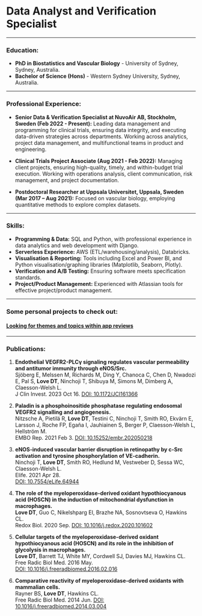# Data Analyst and Verification Specialist

* * *

### Education:

- **PhD in Biostatistics and Vascular Biology** - University of Sydney, Sydney, Australia.
- **Bachelor of Science (Hons)** - Western Sydney University, Sydney, Australia.

* * *

### Professional Experience:

- **Senior Data & Verification Specialist at NuvoAir AB, Stockholm, Sweden (Feb 2022 - Present):** Leading data management and programming for clinical trials, ensuring data integrity, and executing data-driven strategies across departments. Working across analytics, project data management, and multifunctional teams in product and engineering.

- **Clinical Trials Project Associate (Aug 2021 - Feb 2022):** Managing client projects, ensuring high-quality, timely, and within-budget trial execution. Working with operations analysis, client communication, risk management, and project documentation.

- **Postdoctoral Researcher at Uppsala Universitet, Uppsala, Sweden (Mar 2017 – Aug 2021):** Focused on vascular biology, employing quantitative methods to explore complex datasets.

* * *

### Skills:

- **Programming & Data:** SQL and Python, with professional experience in data analytics and web development with Django.
- **Serverless Experience:** AWS (ETL/warehousing/analysis), Databricks.
- **Visualisation & Reporting:** Tools including Excel and Power BI, and Python visualisation/graphing libraries (Matplotlib, Seaborn, Plotly). 
- **Verification and A/B Testing:** Ensuring software meets specification standards.
- **Project/Product Management:** Experienced with Atlassian tools for effective project/product management.

* * *

### Some personal projects to check out:

#### [Looking for themes and topics within app reviews](assets/pages/app-review-analysis-final.html)

* * *

### Publications:

1. **Endothelial VEGFR2-PLCγ signaling regulates vascular permeability and antitumor immunity through eNOS/Src.**  
   Sjöberg E, Melssen M, Richards M, Ding Y, Chanoca C, Chen D, Nwadozi E, Pal S, **Love DT**, Ninchoji T, Shibuya M, Simons M, Dimberg A, Claesson-Welsh L.  
   J Clin Invest. 2023 Oct 16. 
   [DOI: 10.1172/JCI161366](https://doi.org/10.1172/JCI161366)

2. **Paladin is a phosphoinositide phosphatase regulating endosomal VEGFR2 signalling and angiogenesis.**  
   Nitzsche A, Pietilä R, **Love DT**, Testini C, Ninchoji T, Smith RO, Ekvärn E, Larsson J, Roche FP, Egaña I, Jauhiainen S, Berger P, Claesson-Welsh L, Hellström M.  
   EMBO Rep. 2021 Feb 3. 
   [DOI: 10.15252/embr.202050218](https://doi.org/10.15252/embr.202050218)

3. **eNOS-induced vascular barrier disruption in retinopathy by c-Src activation and tyrosine phosphorylation of VE-cadherin.**  
   Ninchoji T, **Love DT**, Smith RO, Hedlund M, Vestweber D, Sessa WC, Claesson-Welsh L.  
   Elife. 2021 Apr 28.  
   [DOI: 10.7554/eLife.64944](https://doi.org/10.7554/eLife.64944)

4. **The role of the myeloperoxidase-derived oxidant hypothiocyanous acid (HOSCN) in the induction of mitochondrial dysfunction in macrophages.**  
   **Love DT**, Guo C, Nikelshparg EI, Brazhe NA, Sosnovtseva O, Hawkins CL.  
   Redox Biol. 2020 Sep.
   [DOI: 10.1016/j.redox.2020.101602](https://doi.org/10.1016/j.redox.2020.101602)

5. **Cellular targets of the myeloperoxidase-derived oxidant hypothiocyanous acid (HOSCN) and its role in the inhibition of glycolysis in macrophages.**  
   **Love DT**, Barrett TJ, White MY, Cordwell SJ, Davies MJ, Hawkins CL.  
   Free Radic Biol Med. 2016 May.  
   [DOI: 10.1016/j.freeradbiomed.2016.02.016](https://doi.org/10.1016/j.freeradbiomed.2016.02.016)

6. **Comparative reactivity of myeloperoxidase-derived oxidants with mammalian cells.**  
   Rayner BS, **Love DT**, Hawkins CL.  
   Free Radic Biol Med. 2014 Jun. 
   [DOI: 10.1016/j.freeradbiomed.2014.03.004](https://doi.org/10.1016/j.freeradbiomed.2014.03.004)
